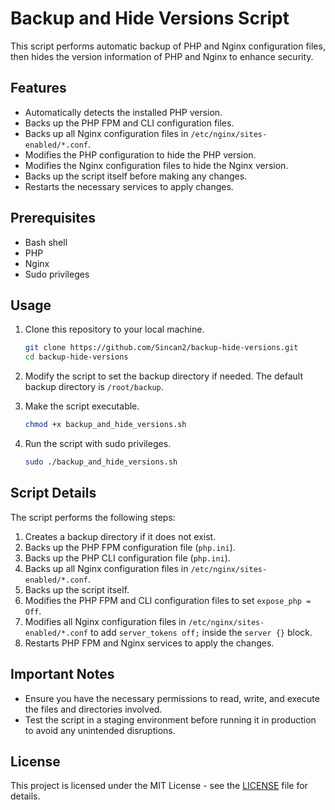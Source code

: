 # Backup and Hide Versions Script

This script performs automatic backup of PHP and Nginx configuration files, then hides the version information of PHP and Nginx to enhance security.

## Features

- Automatically detects the installed PHP version.
- Backs up the PHP FPM and CLI configuration files.
- Backs up all Nginx configuration files in `/etc/nginx/sites-enabled/*.conf`.
- Modifies the PHP configuration to hide the PHP version.
- Modifies the Nginx configuration files to hide the Nginx version.
- Backs up the script itself before making any changes.
- Restarts the necessary services to apply changes.

## Prerequisites

- Bash shell
- PHP
- Nginx
- Sudo privileges

## Usage

1. Clone this repository to your local machine.

    ```sh
    git clone https://github.com/Sincan2/backup-hide-versions.git
    cd backup-hide-versions
    ```

2. Modify the script to set the backup directory if needed. The default backup directory is `/root/backup`.

3. Make the script executable.

    ```sh
    chmod +x backup_and_hide_versions.sh
    ```

4. Run the script with sudo privileges.

    ```sh
    sudo ./backup_and_hide_versions.sh
    ```

## Script Details

The script performs the following steps:

1. Creates a backup directory if it does not exist.
2. Backs up the PHP FPM configuration file (`php.ini`).
3. Backs up the PHP CLI configuration file (`php.ini`).
4. Backs up all Nginx configuration files in `/etc/nginx/sites-enabled/*.conf`.
5. Backs up the script itself.
6. Modifies the PHP FPM and CLI configuration files to set `expose_php = Off`.
7. Modifies all Nginx configuration files in `/etc/nginx/sites-enabled/*.conf` to add `server_tokens off;` inside the `server {}` block.
8. Restarts PHP FPM and Nginx services to apply the changes.

## Important Notes

- Ensure you have the necessary permissions to read, write, and execute the files and directories involved.
- Test the script in a staging environment before running it in production to avoid any unintended disruptions.

## License

This project is licensed under the MIT License - see the [LICENSE](LICENSE) file for details.
